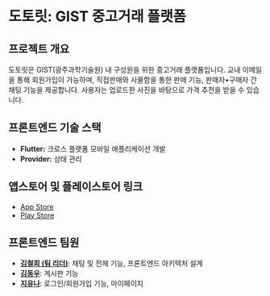 # 도토릿: GIST 중고거래 플랫폼

## 프로젝트 개요

도토릿은 GIST(광주과학기술원) 내 구성원을 위한 중고거래 플랫폼입니다. 교내 이메일을 통해 회원가입이 가능하며, 직접판매와 사물함을 통한 판매 기능, 판매자•구매자 간 채팅 기능을 제공합니다. 사용자는 업로드한 사진을 바탕으로 가격 추천을 받을 수 있습니다.

## 프론트엔드 기술 스택

- **Flutter:** 크로스 플랫폼 모바일 애플리케이션 개발
- **Provider:** 상태 관리

## 앱스토어 및 플레이스토어 링크

- [App Store](https://apps.apple.com/kr/app/도토릿/id6476018972)
- [Play Store](https://play.google.com/store/search?q=도토릿&c=apps&hl=ko-KR)

## 프론트엔드 팀원

- **[김철희 (팀 리더)](https://github.com/Kimcheolhui)**: 채팅 및 전체 기능, 프론트엔드 아키텍처 설계
- **[김동우](https://github.com/dwjustin)**: 게시판 기능
- **[지유나](https://github.com/younaji)**: 로그인/회원가입 기능, 마이페이지
